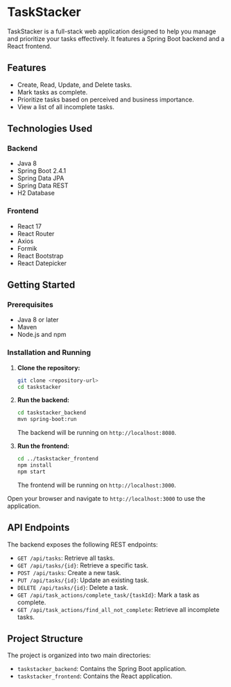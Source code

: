 # TaskStacker

TaskStacker is a full-stack web application designed to help you manage and prioritize your tasks effectively. It features a Spring Boot backend and a React frontend.

## Features

- Create, Read, Update, and Delete tasks.
- Mark tasks as complete.
- Prioritize tasks based on perceived and business importance.
- View a list of all incomplete tasks.

## Technologies Used

### Backend

- Java 8
- Spring Boot 2.4.1
- Spring Data JPA
- Spring Data REST
- H2 Database

### Frontend

- React 17
- React Router
- Axios
- Formik
- React Bootstrap
- React Datepicker

## Getting Started

### Prerequisites

- Java 8 or later
- Maven
- Node.js and npm

### Installation and Running

1.  **Clone the repository:**
    ```bash
    git clone <repository-url>
    cd taskstacker
    ```

2.  **Run the backend:**
    ```bash
    cd taskstacker_backend
    mvn spring-boot:run
    ```
    The backend will be running on `http://localhost:8080`.

3.  **Run the frontend:**
    ```bash
    cd ../taskstacker_frontend
    npm install
    npm start
    ```
    The frontend will be running on `http://localhost:3000`.

Open your browser and navigate to `http://localhost:3000` to use the application.

## API Endpoints

The backend exposes the following REST endpoints:

- `GET /api/tasks`: Retrieve all tasks.
- `GET /api/tasks/{id}`: Retrieve a specific task.
- `POST /api/tasks`: Create a new task.
- `PUT /api/tasks/{id}`: Update an existing task.
- `DELETE /api/tasks/{id}`: Delete a task.
- `GET /api/task_actions/complete_task/{taskId}`: Mark a task as complete.
- `GET /api/task_actions/find_all_not_complete`: Retrieve all incomplete tasks.

## Project Structure

The project is organized into two main directories:

- `taskstacker_backend`: Contains the Spring Boot application.
- `taskstacker_frontend`: Contains the React application.
